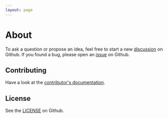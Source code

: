 ```yaml
---
layout: page
---
```


# About

To ask a question or propose an idea, feel free to start a new [discussion](https://github.com/workleap/wl-netlify-skew-protection/discussions) on Github. If you found a bug, please open an [issue](https://github.com/workleap/wl-netlify-skew-protection/issues) on Github.

## Contributing

Have a look at the [contributor's documentation](https://github.com/workleap/wl-netlify-skew-protection/blob/main/CONTRIBUTING.md).

## License

See the [LICENSE](https://github.com/workleap/wl-netlify-skew-protection/blob/main/LICENSE) on Github.
